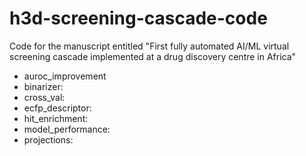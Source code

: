 # h3d-screening-cascade-code
Code for the manuscript entitled "First fully automated AI/ML virtual screening cascade implemented at a drug discovery centre in Africa"

* auroc_improvement
* binarizer: 
* cross_val: 
* ecfp_descriptor: 
* hit_enrichment: 
* model_performance: 
* projections: 
